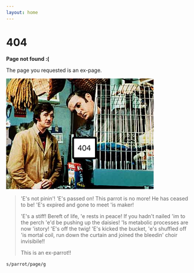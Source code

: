 ```yaml
---
layout: home
---
```


# 404

**Page not found :(**

The page you requested is an ex-page.



![The page you requested is an ex-page.](404.jpg)

> 'E's not pinin'! 'E's passed on! This parrot is no more! He has ceased to be! 'E's expired and gone to meet 'is maker!
> 
> 'E's a stiff! Bereft of life, 'e rests in peace! If you hadn't nailed 'im to the perch 'e'd be pushing up the daisies!
> 'Is metabolic processes are now 'istory! 'E's off the twig!
> 'E's kicked the bucket, 'e's shuffled off 'is mortal coil, run down the curtain and joined the bleedin' choir invisibile!!
> 
> This is an ex-parrot!!


    s/parrot/page/g
